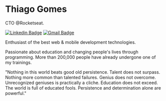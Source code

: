 # Thiago Gomes

CTO @Rocketseat.

[![Linkedin Badge](https://img.shields.io/badge/-Thiago%20Gomes-00875f?style=flat-square&logo=Linkedin&logoColor=white&link=https://www.linkedin.com/in/thbmg/)](https://www.linkedin.com/in/thbmg/) 
[![Gmail Badge](https://img.shields.io/badge/-th.bmg5274@gmail.com-00875f?style=flat-square&logo=Gmail&logoColor=white&link=mailto:th.bmg5274@gmail.com)](mailto:th.bmg5274@gmail.com)

Enthusiast of the best web & mobile development technologies.

Passionate about education and changing people's lives through programming. More than 200,000 people have already undergone one of my trainings.

"Nothing in this world beats good old persistence. Talent does not surpass. Nothing more common than talented failures. Genius does not overcome. Unrecognized geniuses is practically a cliche. Education does not exceed. The world is full of educated fools. Persistence and determination alone are powerful."

